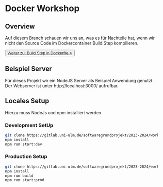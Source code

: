 # Docker Workshop

## Overview

Auf diesem Branch schauen wir uns an, was es für Nachteile hat, wenn wir nicht den Source Code im Dockercontainer Build Step kompilieren.

<button>[Weiter zu: Build Step in Dockerfile >](https://gitlab.uni-ulm.de/softwaregrundprojekt/2023-2024/workshops/docker-workshop/-/tree/step-2)</button>

## Beispiel Server

Für dieses Projekt wir ein NodeJS Server als Beispiel Anwendung genutzt. Der Webserver ist unter http://localhost:3000/ aufrufbar.

## Locales Setup

Hierzu muss NodeJs und npm installiert werden

### Development SetUp

```bash
git clone https://gitlab.uni-ulm.de/softwaregrundprojekt/2023-2024/workshops/docker-workshop.git
npm install
npm run start:dev
```

### Production Setup

```bash
git clone https://gitlab.uni-ulm.de/softwaregrundprojekt/2023-2024/workshops/docker-workshop.git
npm install
npm run build
npm run start:prod
```

